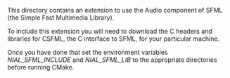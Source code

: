 This directory contains an extension to use the Audio component of
SFML (the Simple Fast Multimedia Library).

To include this extension you will need to download the C headers and libraries
for CSFML, the C interface to SFML, for your particular machine.

Once you have done that set the environment variables *NIAL_SFML_INCLUDE* and 
*NIAL_SFML_LIB* to the appropriate directories before running CMake.
  